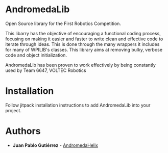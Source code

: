 # AndromedaLib
Open Source library for the First Robotics Competition.

This libarry has the objective of encouraging a functional coding process, focusing on making it easier and faster to write clean and effective code to iterate through ideas. This is done through the many wrappers it includes for many of WPILIB's classes. This library aims at removing bulky, verbose code and object initialization.  

AndromedaLib has been proven to work effectively by being constantly used by Team 6647, VOLTEC Robotics

# Installation 

Follow jitpack installation instructions to add AndromedaLib into your project.

# Authors

* **Juan Pablo Gutiérrez** - [AndromedaHelix](https://github.com/AndromedaHelix)
